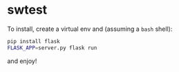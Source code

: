 # swtest

To install, create a virtual env and (assuming a `bash` shell):

```bash
pip install flask
FLASK_APP=server.py flask run
```

and enjoy!
